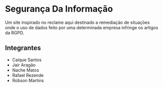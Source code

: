 # Segurança Da Informação

Um site inspirado no reclame aqui destinado a remediação de situações onde o uso de dados feito por uma determinada empresa infringe os artigos da RGPD.

## Integrantes

* Caíque Santos 
* Jair Aragão 
* Nache Matos
* Rafael Rezende
* Robson Martins
